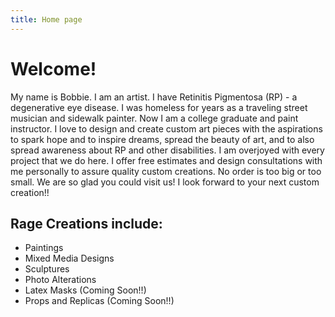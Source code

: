 ```yaml
---
title: Home page
---
```


# Welcome!

My name is Bobbie. I am an artist. I have Retinitis Pigmentosa (RP) - a degenerative eye disease. I was homeless for years as a traveling street musician and sidewalk painter. Now I am a college graduate and paint instructor. I love to design and create custom art pieces with the aspirations to spark hope and to inspire dreams, spread the beauty of art, and to also spread awareness about RP and other disabilities. I am overjoyed with every project that we do here. I offer free estimates and design consultations with me personally to assure quality custom creations.  No order is too big or too small. We are so glad you could visit us! I look forward to your next custom creation!!

## Rage Creations include:

* Paintings
* Mixed Media Designs	
* Sculptures
* Photo Alterations
* Latex Masks (Coming Soon!!)
* Props and Replicas (Coming Soon!!) 
